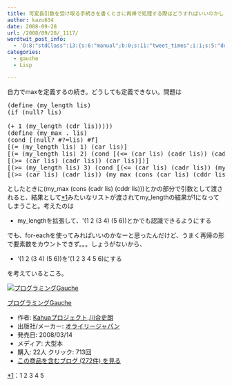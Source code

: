 ```yaml
---
title: 可変長引数を受け取る手続きを書くときに再帰で処理する際はどうすればいいのかしら？
author: kazu634
date: 2008-09-28
url: /2008/09/28/_1117/
wordtwit_post_info:
  - 'O:8:"stdClass":13:{s:6:"manual";b:0;s:11:"tweet_times";i:1;s:5:"delay";i:0;s:7:"enabled";i:1;s:10:"separation";s:2:"60";s:7:"version";s:3:"3.7";s:14:"tweet_template";b:0;s:6:"status";i:2;s:6:"result";a:0:{}s:13:"tweet_counter";i:2;s:13:"tweet_log_ids";a:1:{i:0;i:4313;}s:9:"hash_tags";a:0:{}s:8:"accounts";a:1:{i:0;s:7:"kazu634";}}'
categories:
  - gauche
  - Lisp

---
```

<div class="section">
<p>
    自力でmaxを定義するの続き。どうしても定義できない。問題は
</p>
  
<pre class="syntax-highlight">
<span class="synSpecial">(</span>define <span class="synSpecial">(</span>my_length lis<span class="synSpecial">)</span>
<span class="synSpecial">(</span><span class="synStatement">if</span> <span class="synSpecial">(</span><span class="synStatement">null</span>? lis<span class="synSpecial">)</span>
<span class="synConstant"></span>
<span class="synSpecial">(</span><span class="synStatement">+</span> <span class="synConstant">1</span> <span class="synSpecial">(</span>my_length <span class="synSpecial">(</span><span class="synStatement">cdr</span> lis<span class="synSpecial">)))))</span>
<span class="synSpecial">(</span>define <span class="synSpecial">(</span>my_max<span class="synStatement"> . </span>lis<span class="synSpecial">)</span>
<span class="synSpecial">(</span><span class="synStatement">cond</span> [<span class="synSpecial">(</span><span class="synStatement">null</span>? #?=lis<span class="synSpecial">)</span> #f]
[<span class="synSpecial">(</span><span class="synStatement">=</span> <span class="synSpecial">(</span>my_length lis<span class="synSpecial">)</span> <span class="synConstant">1</span><span class="synSpecial">)</span> <span class="synSpecial">(</span><span class="synStatement">car</span> lis<span class="synSpecial">)</span>]
[<span class="synSpecial">(</span><span class="synStatement">=</span> <span class="synSpecial">(</span>my_length lis<span class="synSpecial">)</span> <span class="synConstant">2</span><span class="synSpecial">)</span> <span class="synSpecial">(</span><span class="synStatement">cond</span> [<span class="synSpecial">(</span><span class="synStatement">&#60;=</span> <span class="synSpecial">(</span><span class="synStatement">car</span> lis<span class="synSpecial">)</span> <span class="synSpecial">(</span><span class="synStatement">cadr</span> lis<span class="synSpecial">))</span> <span class="synSpecial">(</span><span class="synStatement">cadr</span> lis<span class="synSpecial">)</span>]
[<span class="synSpecial">(</span><span class="synStatement">&#62;=</span> <span class="synSpecial">(</span><span class="synStatement">car</span> lis<span class="synSpecial">)</span> <span class="synSpecial">(</span><span class="synStatement">cadr</span> lis<span class="synSpecial">))</span> <span class="synSpecial">(</span><span class="synStatement">car</span> lis<span class="synSpecial">)</span>]<span class="synSpecial">)</span>]
[<span class="synSpecial">(</span><span class="synStatement">&#62;=</span> <span class="synSpecial">(</span>my_length lis<span class="synSpecial">)</span> <span class="synConstant">3</span><span class="synSpecial">)</span> <span class="synSpecial">(</span><span class="synStatement">cond</span> [<span class="synSpecial">(</span><span class="synStatement">&#60;=</span> <span class="synSpecial">(</span><span class="synStatement">car</span> lis<span class="synSpecial">)</span> <span class="synSpecial">(</span><span class="synStatement">cadr</span> lis<span class="synSpecial">))</span> <span class="synSpecial">(</span>my_max <span class="synSpecial">(</span><span class="synStatement">cons</span> <span class="synSpecial">(</span><span class="synStatement">cadr</span> lis<span class="synSpecial">)</span> <span class="synSpecial">(</span><span class="synStatement">cddr</span> lis<span class="synSpecial">)))</span>]
[<span class="synSpecial">(</span><span class="synStatement">&#62;=</span> <span class="synSpecial">(</span><span class="synStatement">car</span> lis<span class="synSpecial">)</span> <span class="synSpecial">(</span><span class="synStatement">cadr</span> lis<span class="synSpecial">))</span> <span class="synSpecial">(</span>my_max <span class="synSpecial">(</span><span class="synStatement">cons</span> <span class="synSpecial">(</span><span class="synStatement">car</span> lis<span class="synSpecial">)</span> <span class="synSpecial">(</span><span class="synStatement">cddr</span> lis<span class="synSpecial">)))</span>]<span class="synSpecial">)</span>]<span class="synSpecial">))</span>
</pre>
  
<p>
    としたときに(my_max (cons (cadr lis) (cddr lis)))とかの部分で引数として渡されると、結果として<span class="footnote"><a href="/sirocco634/#f1" name="fn1" title="1 2 3 4 5">*1</a></span>みたいなリストが渡されてmy_lengthの結果が1になってしまうこと。考えたのは
</p>
  
<ul>
<li>
      my_lengthを拡張して、'(1 2 (3 4) (5 6))とかでも認識できるようにする
</li>
</ul>
  
<p>
    でも、for-eachを使ってみればいいのかなーと思ったんだけど、うまく再帰の形で要素数をカウントできず。。。しょうがないから、
</p>
  
<ul>
<li>
      &#8216;(1 2 (3 4) (5 6))を'(1 2 3 4 5 6)にする
</li>
</ul>
  
<p>
    を考えているところ。
</p>
  
<div class="hatena-asin-detail">
<a href="http://www.amazon.co.jp/dp/4873113482/?tag=hatena_st1-22&ascsubtag=d-7ibv" onclick="__gaTracker('send', 'event', 'outbound-article', 'http://www.amazon.co.jp/dp/4873113482/?tag=hatena_st1-22&ascsubtag=d-7ibv', '');"><img src="https://images-na.ssl-images-amazon.com/images/I/51Exg14b4uL._SL160_.jpg" class="hatena-asin-detail-image" alt="プログラミングGauche" title="プログラミングGauche" /></a></p> 
    
<div class="hatena-asin-detail-info">
<p class="hatena-asin-detail-title">
<a href="http://www.amazon.co.jp/dp/4873113482/?tag=hatena_st1-22&ascsubtag=d-7ibv" onclick="__gaTracker('send', 'event', 'outbound-article', 'http://www.amazon.co.jp/dp/4873113482/?tag=hatena_st1-22&ascsubtag=d-7ibv', 'プログラミングGauche');">プログラミングGauche</a>
</p>
      
<ul>
<li>
<span class="hatena-asin-detail-label">作者:</span> <a href="http://d.hatena.ne.jp/keyword/Kahua%A5%D7%A5%ED%A5%B8%A5%A7%A5%AF%A5%C8" onclick="__gaTracker('send', 'event', 'outbound-article', 'http://d.hatena.ne.jp/keyword/Kahua%A5%D7%A5%ED%A5%B8%A5%A7%A5%AF%A5%C8', 'Kahuaプロジェクト');" class="keyword">Kahuaプロジェクト</a>,<a href="http://d.hatena.ne.jp/keyword/%C0%EE%B9%E7%BB%CB%CF%AF" onclick="__gaTracker('send', 'event', 'outbound-article', 'http://d.hatena.ne.jp/keyword/%C0%EE%B9%E7%BB%CB%CF%AF', '川合史朗');" class="keyword">川合史朗</a>
</li>
<li>
<span class="hatena-asin-detail-label">出版社/メーカー:</span> <a href="http://d.hatena.ne.jp/keyword/%A5%AA%A5%E9%A5%A4%A5%EA%A1%BC%A5%B8%A5%E3%A5%D1%A5%F3" onclick="__gaTracker('send', 'event', 'outbound-article', 'http://d.hatena.ne.jp/keyword/%A5%AA%A5%E9%A5%A4%A5%EA%A1%BC%A5%B8%A5%E3%A5%D1%A5%F3', 'オライリージャパン');" class="keyword">オライリージャパン</a>
</li>
<li>
<span class="hatena-asin-detail-label">発売日:</span> 2008/03/14
</li>
<li>
<span class="hatena-asin-detail-label">メディア:</span> 大型本
</li>
<li>
<span class="hatena-asin-detail-label">購入</span>: 22人 <span class="hatena-asin-detail-label">クリック</span>: 713回
</li>
<li>
<a href="http://d.hatena.ne.jp/asin/4873113482" onclick="__gaTracker('send', 'event', 'outbound-article', 'http://d.hatena.ne.jp/asin/4873113482', 'この商品を含むブログ (272件) を見る');" target="_blank">この商品を含むブログ (272件) を見る</a>
</li>
</ul>
</div>
    
<div class="hatena-asin-detail-foot">
</div>
</div>
</div>

<div class="footnote">
<p class="footnote">
<a href="/sirocco634/#fn1" name="f1">*1</a>：1 2 3 4 5
</p>
</div>
